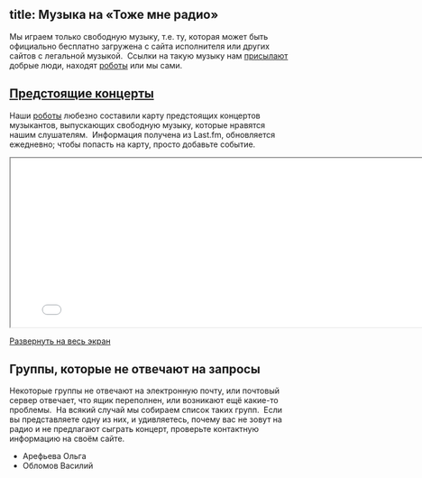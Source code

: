 title: Музыка на «Тоже мне радио»
---
Мы играем только свободную музыку, т.е. ту, которая может быть официально
бесплатно загружена с сайта исполнителя или других сайтов с легальной музыкой. 
Ссылки на такую музыку нам [присылают](/feedback.html) добрые люди, находят
[роботы](/robots.html) или мы сами.


## <a href="/music.html#map" name="map">Предстоящие концерты</a>

Наши [роботы](robots.html) любезно составили карту предстоящих концертов
музыкантов, выпускающих свободную музыку, которые нравятся нашим слушателям. 
Информация получена из Last.fm, обновляется ежедневно; чтобы попасть на карту,
просто добавьте событие.

<iframe id="cmap" src="/concert-map/" width="800" height="300"></iframe>

[Развернуть на весь экран](/concert-map/)


## Группы, которые не отвечают на запросы

Некоторые группы не отвечают на электронную почту, или почтовый сервер отвечает,
что ящик переполнен, или возникают ещё какие-то проблемы.  На всякий случай мы
собираем список таких групп.  Если вы представляете одну из них, и удивляетесь,
почему вас не зовут на радио и не предлагают сыграть концерт, проверьте
контактную информацию на своём сайте.

- Арефьева Ольга
- Обломов Василий
